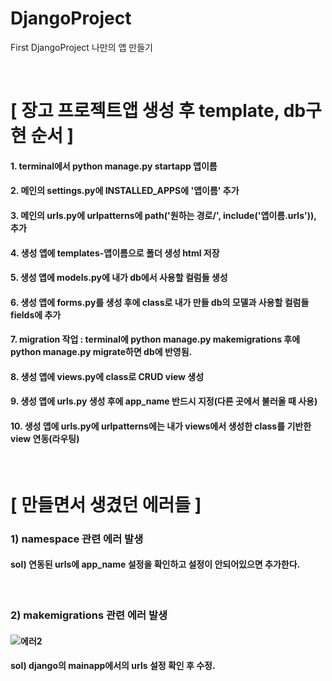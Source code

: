 # DjangoProject
First DjangoProject
나만의 앱 만들기

<br>

# [ 장고 프로젝트앱 생성 후 template, db구현 순서 ]
#### 1. terminal에서 python manage.py startapp 앱이름
#### 2. 메인의 settings.py에 INSTALLED_APPS에 '앱이름' 추가
#### 3. 메인의 urls.py에 urlpatterns에 path('원하는 경로/', include('앱이름.urls')), 추가
#### 4. 생성 앱에 templates-앱이름으로 폴더 생성 html 저장
#### 5. 생성 앱에 models.py에 내가 db에서 사용할 컬럼들 생성
#### 6. 생성 앱에 forms.py를 생성 후에 class로 내가 만들 db의 모델과 사용할 컬럼들 fields에 추가
#### 7. migration 작업 : terminal에 python manage.py makemigrations 후에 python manage.py migrate하면 db에 반영됨.
#### 8. 생성 앱에 views.py에 class로 CRUD view 생성
#### 9. 생성 앱에 urls.py 생성 후에 app_name 반드시 지정(다른 곳에서 불러올 때 사용)
#### 10. 생성 앱에 urls.py에 urlpatterns에는 내가 views에서 생성한 class를 기반한 view 연동(라우팅)

<br>

# [ 만들면서 생겼던 에러들 ]
### 1) namespace 관련 에러 발생
#### sol) 연동된 urls에 app_name 설정을 확인하고 설정이 안되어있으면 추가한다.

<br>

### 2) makemigrations 관련 에러 발생
#### ![에러2](https://user-images.githubusercontent.com/78336335/146772335-713231b6-0a36-49e7-8f7d-9454c8019f45.png)
#### sol) django의 mainapp에서의 urls 설정 확인 후 수정.

<br>
